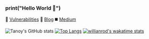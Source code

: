 ### print("Hello World 👋")

🐛 [Vulnerabilities](https://vuln.shellcoder.party)
📖 [Blog](https://alphadust.shellcoder.party)
◼️ [Medium]()

![Tanoy's GitHub stats](https://github-readme-stats.vercel.app/api?username=n0tty&count_private=true&show_icons=true&theme=chartreuse-dark)
[![Top Langs](https://github-readme-stats.vercel.app/api/top-langs/?username=n0tty&layout=compact)](https://github.com/anuraghazra/github-readme-stats)
[![willianrod's wakatime stats](https://github-readme-stats.vercel.app/api/wakatime?username=n0tty)](https://github.com/anuraghazra/github-readme-stats)
